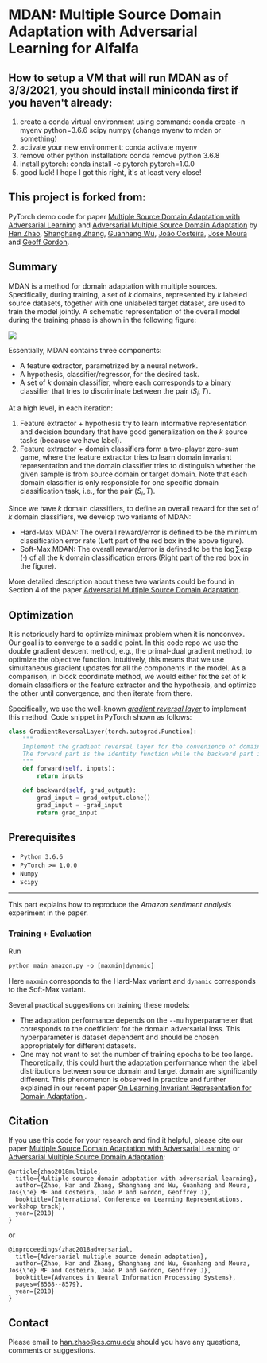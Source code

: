 # MDAN: Multiple Source Domain Adaptation with Adversarial Learning for Alfalfa

## How to setup a VM that will run MDAN as of 3/3/2021, you should install miniconda first if you haven't already:
1. create a conda virtual environment using command: conda create -n myenv python=3.6.6 scipy numpy (change myenv to mdan or something)
2. activate your new environment: conda activate myenv
3. remove other python installation: conda remove python 3.6.8
4. install pytorch: conda install -c pytorch pytorch=1.0.0
5. good luck! I hope I got this right, it's at least very close!

## This project is forked from:

PyTorch demo code for paper [Multiple Source Domain Adaptation with Adversarial Learning](https://openreview.net/pdf?id=ryDNZZZAW) and [Adversarial Multiple Source Domain Adaptation](https://papers.nips.cc/paper/8075-adversarial-multiple-source-domain-adaptation.pdf) by [Han Zhao](http://www.cs.cmu.edu/~hzhao1/), [Shanghang Zhang](https://scholar.google.com/citations?user=voqw10cAAAAJ&hl=en), [Guanhang Wu](https://scholar.google.com/citations?user=0pF6i38AAAAJ&hl=en), [João Costeira](http://users.isr.ist.utl.pt/~jpc/), [José Moura](http://users.ece.cmu.edu/~moura/) and [Geoff Gordon](http://www.cs.cmu.edu/~ggordon/). 

## Summary

MDAN is a method for domain adaptation with multiple sources. Specifically, during training, a set of $k$ domains, represented by $k$ labeled source datasets, together with one unlabeled target dataset, are used to train the model jointly. A schematic representation of the overall model during the training phase is shown in the following figure:

![](./figures/arch.png)

Essentially, MDAN contains three components:

*   A feature extractor, parametrized by a neural network.
*   A hypothesis, classifier/regressor, for the desired task.
*   A set of $k$ domain classifier, where each corresponds to a binary classifier that tries to discriminate between the pair $(S_i, T)$.

At a high level, in each iteration:

1.  Feature extractor + hypothesis try to learn informative representation and decision boundary that have good generalization on the $k$ source tasks (because we have label).
2.  Feature extractor + domain classifiers form a two-player zero-sum game, where the feature extractor tries to learn domain invariant representation and the domain classifier tries to distinguish whether the given sample is from source domain or target domain. Note that each domain classifier is only responsible for one specific domain classification task, i.e., for the pair $(S_i, T)$.

Since we have $k$ domain classifiers, to define an overall reward for the set of $k$ domain classifiers, we develop two variants of MDAN:

*   Hard-Max MDAN:  The overall reward/error is defined to be the minimum classification error rate (Left part of the red box in the above figure).
*   Soft-Max MDAN:  The overall reward/error is defined to be the $\log\sum\exp(\cdot)$ of all the $k$ domain classification errors (Right part of the red box in the figure).

More detailed description about these two variants could be found in Section 4 of the paper [Adversarial Multiple Source Domain Adaptation](https://papers.nips.cc/paper/8075-adversarial-multiple-source-domain-adaptation.pdf). 

## Optimization

It is notoriously hard to optimize minimax problem when it is nonconvex. Our goal is to converge to a saddle point. In this code repo we use the double gradient descent method, e.g., the primal-dual gradient method, to optimize the objective function. Intuitively, this means that we use simultaneous gradient updates for all the components in the model. As a comparison, in block coordinate method, we would either fix the set of $k$ domain classifiers or the feature extractor and the hypothesis, and optimize the other until convergence, and then iterate from there. 

Specifically, we use the well-known *[gradient reversal layer](https://arxiv.org/abs/1409.7495)* to implement this method. Code snippet in PyTorch shown as follows:

```python
class GradientReversalLayer(torch.autograd.Function):
    """
    Implement the gradient reversal layer for the convenience of domain adaptation neural network.
    The forward part is the identity function while the backward part is the negative function.
    """
    def forward(self, inputs):
        return inputs

    def backward(self, grad_output):
        grad_input = grad_output.clone()
        grad_input = -grad_input
        return grad_input
```

## Prerequisites

*   `Python 3.6.6`
*   `PyTorch >= 1.0.0`
*   `Numpy`
*   `Scipy`

__________

This part explains how to reproduce the *Amazon sentiment analysis* experiment in the paper. 

### Training + Evaluation

Run
```python
python main_amazon.py -o [maxmin|dynamic]
```
Here `maxmin` corresponds to the Hard-Max variant and `dynamic` corresponds to the Soft-Max variant. 

Several practical suggestions on training these models:

*   The adaptation performance depends on the `--mu` hyperparameter that corresponds to the coefficient for the domain adversarial loss. This hyperparameter is dataset dependent and should be chosen appropriately for different datasets. 
*   One may not want to set the number of training epochs to be too large. Theoretically, this could hurt the adaptation performance when the label distributions between source domain and target domain are significantly different. This phenomenon is observed in practice and further explained in our recent paper [On Learning Invariant Representation for Domain Adaptation
](https://arxiv.org/abs/1901.09453). 

## Citation
If you use this code for your research and find it helpful, please cite our paper [Multiple Source Domain Adaptation with Adversarial Learning](https://openreview.net/pdf?id=ryDNZZZAW) or [Adversarial Multiple Source Domain Adaptation](https://papers.nips.cc/paper/8075-adversarial-multiple-source-domain-adaptation.pdf):
```
@article{zhao2018multiple,
  title={Multiple source domain adaptation with adversarial learning},
  author={Zhao, Han and Zhang, Shanghang and Wu, Guanhang and Moura, Jos{\'e} MF and Costeira, Joao P and Gordon, Geoffrey J},
  booktitle={International Conference on Learning Representations, workshop track},
  year={2018}
}
```
or
```
@inproceedings{zhao2018adversarial,
  title={Adversarial multiple source domain adaptation},
  author={Zhao, Han and Zhang, Shanghang and Wu, Guanhang and Moura, Jos{\'e} MF and Costeira, Joao P and Gordon, Geoffrey J},
  booktitle={Advances in Neural Information Processing Systems},
  pages={8568--8579},
  year={2018}
}
```

## Contact
Please email to [han.zhao@cs.cmu.edu](mailto:han.zhao@cs.cmu.edu) should you have any questions, comments or suggestions.
